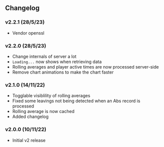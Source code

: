 ## Changelog

### v2.2.1 (28/5/23)

- Vendor openssl

### v2.2.0 (28/5/23)

- Change internals of server a lot
- `Loading...` now shows when retrieving data
- Rolling averages and player active times are now processed server-side
- Remove chart animations to make the chart faster

### v2.1.0 (14/11/22)

- Togglable visiblility of rolling averages
- Fixed some leavings not being detected when an Abs record is processed
- Rolling average is now cached
- Added changelog

### v2.0.0 (10/11/22)

- Initial v2 release
